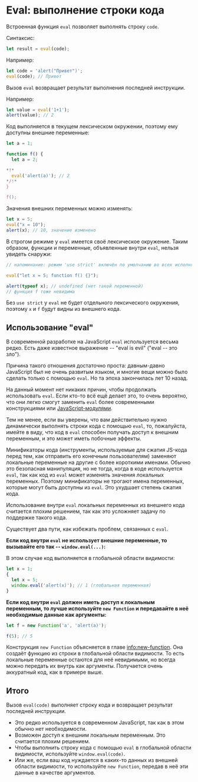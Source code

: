 # Eval: выполнение строки кода

Встроенная функция `eval` позволяет выполнять строку `code`.

Синтаксис:

```js
let result = eval(code);
```

Например:

```js run
let code = 'alert("Привет")';
eval(code); // Привет
```

Вызов `eval` возвращает результат выполнения последней инструкции.

Например:
```js run
let value = eval('1+1');
alert(value); // 2
```

Код выполняется в текущем лексическом окружении, поэтому ему доступны внешние переменные:

```js run no-beautify
let a = 1;

function f() {
  let a = 2;

*!*
  eval('alert(a)'); // 2
*/!*
}

f();
```

Значения внешних переменных можно изменять:

```js untrusted refresh run
let x = 5;
eval("x = 10");
alert(x); // 10, значение изменено
```

В строгом режиме у `eval` имеется своё лексическое окружение. Таким образом, функции и переменные, объявленные внутри `eval`, нельзя увидеть снаружи:

```js untrusted refresh run
// напоминание: режим 'use strict' включён по умолчанию во всех исполняемых примерах

eval("let x = 5; function f() {}");

alert(typeof x); // undefined (нет такой переменной)
// функция f тоже невидима
```

Без `use strict` у `eval` не будет отдельного лексического окружения, поэтому `x` и `f` будут видны из внешнего кода.

## Использование "eval"

В современной разработке на JavaScript `eval` используется весьма редко. Есть даже известное выражение -- "eval is evil" ("eval -- это зло").

Причина такого отношения достаточно проста: давным-давно JavaScript был не очень развитым языком, и многие вещи можно было сделать только с помощью `eval`. Но та эпоха закончилась лет 10 назад.

На данный момент нет никаких причин, чтобы продолжать использовать `eval`. Если кто-то всё ещё делает это, то очень вероятно, что они легко смогут заменить `eval` более современными конструкциями или [JavaScript-модулями](info:modules).

Тем не менее, если вы уверены, что вам действительно нужно динамически выполнять строки кода с помощью `eval`, то, пожалуйста, имейте в виду, что код в `eval` способен получать доступ к внешним переменным, и это может иметь побочные эффекты.

Минификаторы кода (инструменты, используемые для сжатия JS-кода перед тем, как отправить его конечным пользователям) заменяют локальные переменные на другие с более короткими именами. Обычно это безопасная манипуляция, но не тогда, когда в коде используется `eval`, так как код из `eval` может изменять значения локальных переменных. Поэтому минификаторы не трогают имена переменных, которые могут быть доступны из `eval`. Это ухудшает степень сжатия кода.

Использование внутри `eval` локальных переменных из внешнего кода считается плохим решением, так как это усложняет задачу по поддержке такого кода.

Существует два пути, как избежать проблем, связанных с `eval`.

**Если код внутри `eval` не использует внешние переменные, то вызывайте его так -- `window.eval(...)`:**

В этом случае код выполняется в глобальной области видимости:

```js untrusted refresh run
let x = 1;
{
  let x = 5;
  window.eval('alert(x)'); // 1 (глобальная переменная)
}
```

**Если код внутри `eval` должен иметь доступ к локальным переменным, то лучше используйте `new Function` и передавайте в неё необходимые данные как аргументы:**

```js run
let f = new Function('a', 'alert(a)');

f(5); // 5
```

Конструкция `new Function` объясняется в главе <info:new-function>. Она создаёт функцию из строки в глобальной области видимости. То есть локальные переменные остаются для неё невидимыми, но всегда можно передать их внутрь как аргументы. Получается очень аккуратный код, как в примере выше.

## Итого

Вызов `eval(code)` выполняет строку кода и возвращает результат последней инструкции.
- Это редко используется в современном JavaScript, так как в этом обычно нет необходимости.
- Возможен доступ к внешним локальным переменным. Это считается плохим решением.
- Чтобы выполнить строку кода с помощью `eval` в глобальной области видимости, используйте `window.eval(code)`.
- Или же, если ваш код нуждается в каких-то данных из внешней области видимости, то используйте `new Function`, передав в неё эти данные в качестве аргументов.

